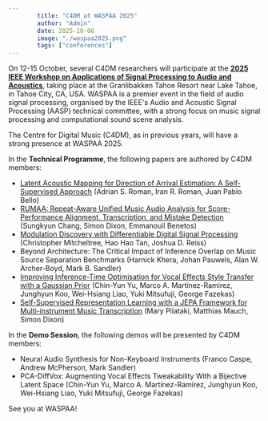```yaml
---
        title: "C4DM at WASPAA 2025"
        author: "Admin"
        date: 2025-10-06
        image: "./waspaa2025.png"
        tags: ["conferences"]
---
```


<p></p>

On 12-15 October, several C4DM researchers will participate at the <b>[2025 IEEE Workshop on Applications of Signal Processing to Audio and Acoustics](http://www.waspaa.com/)</b>, taking place at the Granlibakken Tahoe Resort near Lake Tahoe, in Tahoe City, CA, USA. WASPAA is a premier event in the field of audio signal processing, organised by the IEEE's Audio and Acoustic Signal Processing (AASP) technical committee, with a strong focus on music signal processing and computational sound scene analysis.

The Centre for Digital Music (C4DM), as in previous years, will have a strong presence at WASPAA 2025.

In the <b>Technical Programme</b>, the following papers are authored by C4DM members:

* [Latent Acoustic Mapping for Direction of Arrival Estimation: A Self-Supervised Approach](https://arxiv.org/abs/2507.07066) (Adrian S. Roman, Iran R. Roman, Juan Pablo Bello)
* [RUMAA: Repeat-Aware Unified Music Audio Analysis for Score-Performance Alignment, Transcription, and Mistake Detection](https://arxiv.org/abs/2507.12175) (Sungkyun Chang, Simon Dixon, Emmanouil Benetos)
* [Modulation Discovery with Differentiable Digital Signal Processing](https://arxiv.org/abs/2510.06204) (Christopher Mitcheltree, Hao Hao Tan, Joshua D. Reiss)
* Beyond Architecture: The Critical Impact of Inference Overlap on Music Source Separation Benchmarks (Harnick Khera, Johan Pauwels, Alan W. Archer-Boyd, Mark B. Sandler)
* [Improving Inference-Time Optimisation for Vocal Effects Style Transfer with a Gaussian Prior](https://arxiv.org/abs/2505.11315) (Chin-Yun Yu, Marco A. Martínez-Ramírez, Junghyun Koo, Wei-Hsiang Liao, Yuki Mitsufuji, George Fazekas)
* [Self-Supervised Representation Learning with a JEPA Framework for Multi-instrument Music Transcription](https://qmro.qmul.ac.uk/xmlui/handle/123456789/109071) (Mary Pilataki, Matthias Mauch, Simon Dixon)

In the <b>Demo Session</b>, the following demos will be presented by C4DM members:

* Neural Audio Synthesis for Non-Keyboard Instruments (Franco Caspe, Andrew McPherson, Mark Sandler)
* PCA-DiffVox: Augmenting Vocal Effects Tweakability With a Bijective Latent Space (Chin-Yun Yu, Marco A. Martínez-Ramírez, Junghyun Koo, Wei-Hsiang Liao, Yuki Mitsufuji, George Fazekas)

See you at WASPAA!

